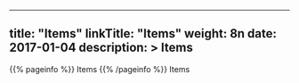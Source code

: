 
---
title: "Items"
linkTitle: "Items"
weight: 8n
date: 2017-01-04
description: >
 Items
---

{{% pageinfo %}}
Items
{{% /pageinfo %}}
Items
